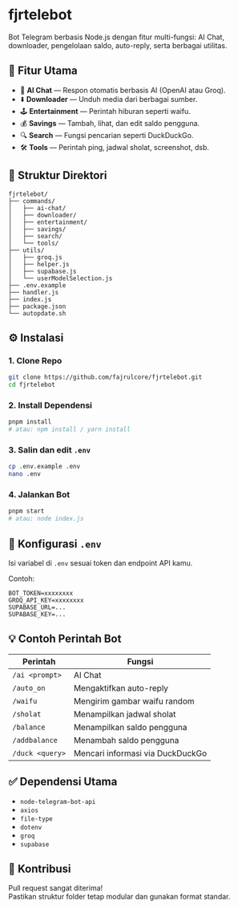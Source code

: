 # fjrtelebot

Bot Telegram berbasis Node.js dengan fitur multi-fungsi: AI Chat, downloader, pengelolaan saldo, auto-reply, serta berbagai utilitas.

## 🚀 Fitur Utama

- 🤖 **AI Chat** — Respon otomatis berbasis AI (OpenAI atau Groq).
- ⬇️ **Downloader** — Unduh media dari berbagai sumber.
- 🕹️ **Entertainment** — Perintah hiburan seperti waifu.
- 💰 **Savings** — Tambah, lihat, dan edit saldo pengguna.
- 🔍 **Search** — Fungsi pencarian seperti DuckDuckGo.
- 🛠️ **Tools** — Perintah ping, jadwal sholat, screenshot, dsb.

## 📁 Struktur Direktori

```
fjrtelebot/
├── commands/
│   ├── ai-chat/
│   ├── downloader/
│   ├── entertainment/
│   ├── savings/
│   ├── search/
│   └── tools/
├── utils/
│   ├── groq.js
│   ├── helper.js
│   ├── supabase.js
│   └── userModelSelection.js
├── .env.example
├── handler.js
├── index.js
├── package.json
└── autopdate.sh
```

## ⚙️ Instalasi

### 1. Clone Repo
```bash
git clone https://github.com/fajrulcore/fjrtelebot.git
cd fjrtelebot
```

### 2. Install Dependensi
```bash
pnpm install
# atau: npm install / yarn install
```

### 3. Salin dan edit `.env`
```bash
cp .env.example .env
nano .env
```

### 4. Jalankan Bot
```bash
pnpm start
# atau: node index.js
```

## 🧩 Konfigurasi `.env`

Isi variabel di `.env` sesuai token dan endpoint API kamu.

Contoh:
```
BOT_TOKEN=xxxxxxxx
GROQ_API_KEY=xxxxxxxx
SUPABASE_URL=...
SUPABASE_KEY=...
```

## 💡 Contoh Perintah Bot

| Perintah         | Fungsi                              |
|------------------|-------------------------------------|
| `/ai <prompt>`   | AI Chat                            |
| `/auto_on`        | Mengaktifkan auto-reply            |
| `/waifu`          | Mengirim gambar waifu random       |
| `/sholat`         | Menampilkan jadwal sholat          |
| `/balance`        | Menampilkan saldo pengguna         |
| `/addbalance`     | Menambah saldo pengguna            |
| `/duck <query>`   | Mencari informasi via DuckDuckGo   |

## ✅ Dependensi Utama

- `node-telegram-bot-api`
- `axios`
- `file-type`
- `dotenv`
- `groq`
- `supabase`

## 🤝 Kontribusi

Pull request sangat diterima!  
Pastikan struktur folder tetap modular dan gunakan format standar.